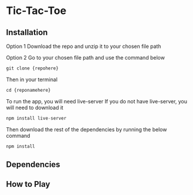 # Tic-Tac-Toe

## Installation
Option 1 
Download the repo and unzip it to your chosen file path

Option 2
Go to your chosen file path and use the command below
```javascript
git clone {repohere}
```

Then in your terminal 
```javascript
cd {reponamehere}
```

To run the app, you will need live-server
If you do not have live-server, you will need to download it

```javascript
npm install live-server
```

Then download the rest of the dependencies by running the below command
```javascript
npm install 
```

## Dependencies


## How to Play
